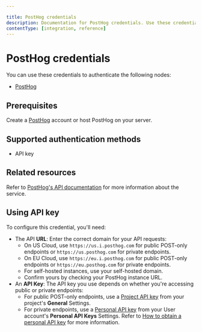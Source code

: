 ```yaml
---

title: PostHog credentials
description: Documentation for PostHog credentials. Use these credentials to authenticate PostHog in n8n, a workflow automation platform.
contentType: [integration, reference]
---
```


# PostHog credentials

You can use these credentials to authenticate the following nodes:

- [PostHog](/integrations/builtin/app-nodes/n8n-nodes-base.posthog.md)

## Prerequisites

Create a [PostHog](https://posthog.com/) account or host PostHog on your server.

## Supported authentication methods

- API key

## Related resources

Refer to [PostHog's API documentation](https://posthog.com/docs/api) for more information about the service.


## Using API key

To configure this credential, you'll need:

- The API **URL**: Enter the correct domain for your API requests:
    - On US Cloud, use `https://us.i.posthog.com` for public POST-only endpoints or `https://us.posthog.com` for private endpoints.
    - On EU Cloud, use `https://eu.i.posthog.com` for public POST-only endpoints or `https://eu.posthog.com` for private endpoints.
    - For self-hosted instances, use your self-hosted domain. 
    - Confirm yours by checking your PostHog instance URL.
- An **API Key**: The API key you use depends on whether you're accessing public or private endpoints:
    - For public POST-only endpoints, use a [Project API key](https://app.posthog.com/project/settings) from your project's **General** Settings.
    - For private endpoints, use a [Personal API key](https://app.posthog.com/settings/user-api-keys) from your User account's **Personal API Keys** Settings. Refer to [How to obtain a personal API key](https://posthog.com/docs/api#private-endpoint-authentication) for more information.
